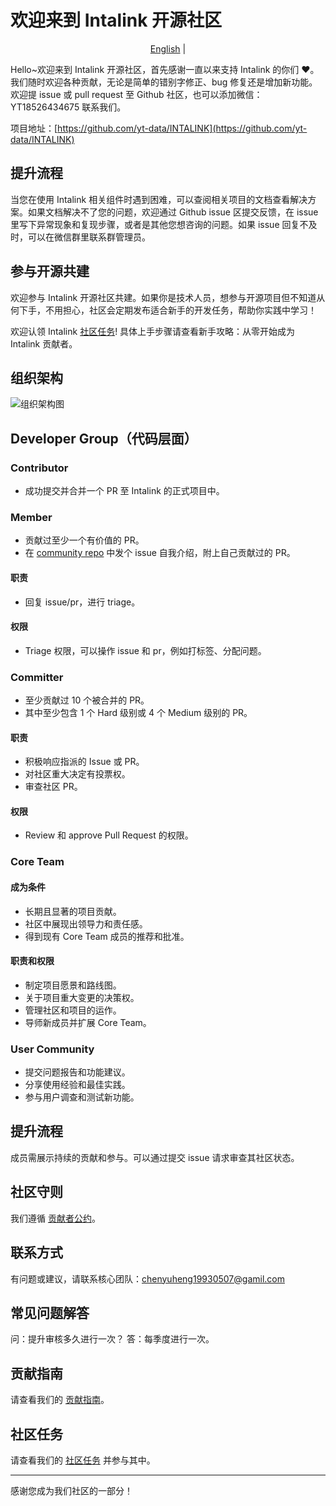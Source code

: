 # 欢迎来到 Intalink 开源社区
<p align="center">
  <a href="https://github.com/YT-DATA/community/blob/main/README.md">English</a> |
</p>
Hello~欢迎来到 Intalink 开源社区，首先感谢一直以来支持 Intalink 的你们 ❤️。我们随时欢迎各种贡献，无论是简单的错别字修正、bug 修复还是增加新功能。欢迎提 issue 或 pull request 至 Github 社区，也可以添加微信：YT18526434675 联系我们。

项目地址：[https://github.com/yt-data/INTALINK](https://github.com/yt-data/INTALINK)

## 提升流程

当您在使用 Intalink 相关组件时遇到困难，可以查阅相关项目的文档查看解决方案。如果文档解决不了您的问题，欢迎通过 Github issue 区提交反馈，在 issue 里写下异常现象和复现步骤，或者是其他您想咨询的问题。如果 issue 回复不及时，可以在微信群里联系群管理员。

## 参与开源共建

欢迎参与 Intalink 开源社区共建。如果你是技术人员，想参与开源项目但不知道从何下手，不用担心，社区会定期发布适合新手的开发任务，帮助你实践中学习！

欢迎认领 Intalink [社区任务](https://github.com/yt-data/community/issues/1)! 具体上手步骤请查看新手攻略：从零开始成为 Intalink 贡献者。

## 组织架构

![组织架构图](https://github.com/yt-data/INTALINK/assets/162880729/f371b48e-7b65-4333-ab4c-e0e9e43f7d8e)

## Developer Group（代码层面）

### Contributor
- 成功提交并合并一个 PR 至 Intalink 的正式项目中。

### Member
- 贡献过至少一个有价值的 PR。
- 在 [community repo](https://github.com/ytlmd/community/issues) 中发个 issue 自我介绍，附上自己贡献过的 PR。

#### 职责
- 回复 issue/pr，进行 triage。

#### 权限
- Triage 权限，可以操作 issue 和 pr，例如打标签、分配问题。

### Committer
- 至少贡献过 10 个被合并的 PR。
- 其中至少包含 1 个 Hard 级别或 4 个 Medium 级别的 PR。

#### 职责
- 积极响应指派的 Issue 或 PR。
- 对社区重大决定有投票权。
- 审查社区 PR。

#### 权限
- Review 和 approve Pull Request 的权限。

### Core Team

#### 成为条件
- 长期且显著的项目贡献。
- 社区中展现出领导力和责任感。
- 得到现有 Core Team 成员的推荐和批准。

#### 职责和权限
- 制定项目愿景和路线图。
- 关于项目重大变更的决策权。
- 管理社区和项目的运作。
- 导师新成员并扩展 Core Team。

### User Community
- 提交问题报告和功能建议。
- 分享使用经验和最佳实践。
- 参与用户调查和测试新功能。

## 提升流程
成员需展示持续的贡献和参与。可以通过提交 issue 请求审查其社区状态。

## 社区守则
我们遵循 [贡献者公约](https://www.contributor-covenant.org/zh-tw/)。

## 联系方式
有问题或建议，请联系核心团队：[chenyuheng19930507@gamil.com](mailto:chenyuheng19930507@gamil.com)

## 常见问题解答
问：提升审核多久进行一次？
答：每季度进行一次。

## 贡献指南
请查看我们的 [贡献指南](/CONTRIBUTING.md)。

## 社区任务
请查看我们的 [社区任务](https://github.com/yt-data/community/issues/1) 并参与其中。

---

感谢您成为我们社区的一部分！
